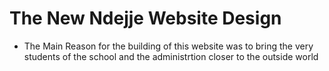 # The New Ndejje Website Design
- The Main Reason for the building of this website was to bring the very students of the school and the administrtion closer to the outside world